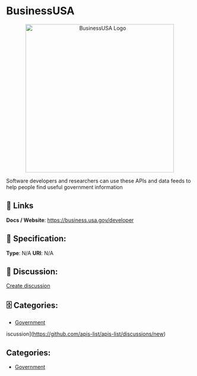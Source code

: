 # BusinessUSA
<p align="center">
    <img width="400" src="https://raw.githubusercontent.com/apis-list/apis-list/main/apis/businessusa/logo_256x256.png" alt="BusinessUSA Logo"/>
</p>

Software developers and researchers can use these APIs and data feeds to help people find useful government information

##  🔗 Links
**Docs / Website**: https://business.usa.gov/developer

## 🧬 Specification:
**Type**:  N/A 
**URI**:  N/A 

## 💬 Discussion:
[Create discussion](https://github.com/apis-list/apis-list/discussions/new)

## 🗄️ Categories:
- [Government](https://github.com/apis-list/apis-list#government)



iscussion](https://github.com/apis-list/apis-list/discussions/new)

## Categories:
- [Government](https://github.com/apis-list/apis-list#government)



